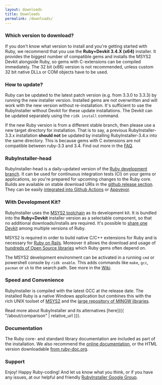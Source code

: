 ```yaml
---
layout: downloads
title: Downloads
permalink: /downloads/
---
```

### Which version to download?

If you don't know what version to install and you're getting started with Ruby, we recommend that you use the <b>Ruby+Devkit 3.4.X (x64)</b> installer.
It provides the biggest number of compatible gems and installs the MSYS2 Devkit alongside Ruby, so gems with C-extensions can be compiled immediately.
The 32 bit (x86) version is not recommended, unless custom 32 bit native DLLs or COM objects have to be used.


### How to update?

Ruby can be updated to the latest patch version (e.g. from 3.3.0 to 3.3.3) by running the new installer version.
Installed gems are not overwritten and will work with the new version without re-installation.
It's sufficient to use the RubyInstaller without Devkit for these update installations.
The Devkit can be updated separately using the `ridk install` command.

If the new Ruby version is from a different stable branch, then please use a new target directory for installation.
That is to say, a previous RubyInstaller-3.3.x installation <b>should not</b> be updated by installing RubyInstaller-3.4.x into the same directory.
This is because gems with C extensions are not compatible between ruby-3.3 and 3.4.
Find out more in the [FAQ](https://github.com/oneclick/rubyinstaller2/wiki/FAQ#user-content-update-install).


### RubyInstaller-head

RubyInstaller-head is a daily-updated version of the [Ruby development branch](https://github.com/ruby/ruby/).
It can be used for continuous integration tests (CI) on your gems or applications, so you're prepared for upcoming changes to the Ruby core.
Builds are available on stable download URIs in the [github release section](https://github.com/oneclick/rubyinstaller2/releases/tag/rubyinstaller-head).
They can be easily [integrated into Github Actions](https://github.com/oneclick/rubyinstaller2/wiki/For-gem-developers#user-content-github-actions) or [Appveyor](https://github.com/oneclick/rubyinstaller2/wiki/For-gem-developers#user-content-appveyor).


### With Development Kit?

RubyInstaller uses the [MSYS2 toolchain](http://www.msys2.org) as its development kit.
It is bundled into the <b>Ruby+Devkit</b> installer version as a selectable component, so that no additional downloads/installs are required.
It's possible to [share one Devkit](https://github.com/oneclick/rubyinstaller2/wiki/FAQ#user-content-shared-devkit) among multiple versions of Ruby.

MSYS2 is required in order to build native C/C++ extensions for Ruby and is necessary for [Ruby on Rails](http://rubyonrails.org/).
Moreover it allows the download and usage of [hundreds of Open Source libraries](https://github.com/msys2/MINGW-packages) which Ruby gems often depend on.

The MSYS2 development environment can be activated in a running `cmd` or powershell console by `ridk enable`.
This adds commands like `make`, `gcc`, `pacman` or `sh` to the search path.
See more in the [Wiki](https://github.com/oneclick/rubyinstaller2/wiki/The-ridk-tool).


### Speed and Convenience

RubyInstaller is compiled with the latest GCC at the release date.
The installed Ruby is a native Windows application but combines this with the rich UNIX toolset of [MSYS2](http://www.msys2.org) and the [large repository of MINGW libraries](https://github.com/msys2/MINGW-packages).

Read more about RubyInstaller and its alternatives [here]({{ "/about/comparison" | relative_url }}).

### Documentation

The Ruby core- and standard library documentation are included as part of the installation.
We also recommend the [online documentation](https://ruby-doc.org/), or the HTML version downloadable [from ruby-doc.org](https://ruby-doc.org/downloads/).

### Support

Enjoy! Happy Ruby-coding! And let us know what you think, or if you have any issues, at our helpful and friendly
[RubyInstaller Google Group](http://groups.google.com/group/rubyinstaller).
